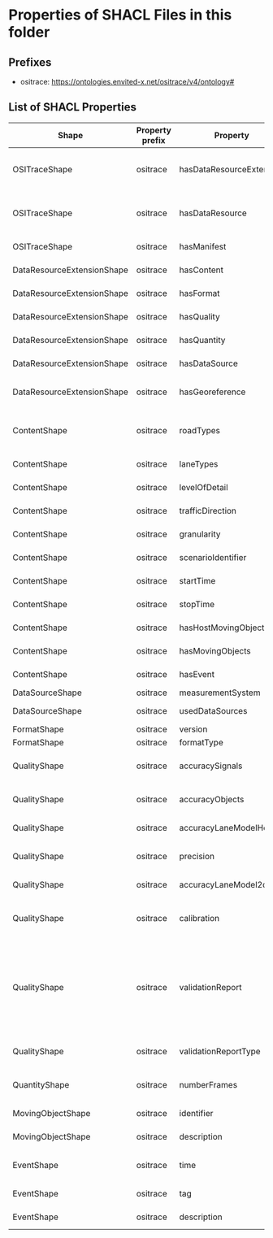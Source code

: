 # Properties of SHACL Files in this folder

## Prefixes

- ositrace: <https://ontologies.envited-x.net/ositrace/v4/ontology#>

## List of SHACL Properties

| Shape | Property prefix | Property | MinCount | MaxCount | Description | Datatype/NodeKind | Filename |
| --- | --- | --- | --- | --- | --- | --- | --- |
| OSITraceShape | ositrace | hasDataResourceExtension | 1 | 1 | DataResourceExtension containing additional metadata about the OSI trace. |  | ositrace_shacl.ttl |
| OSITraceShape | ositrace | hasDataResource | 1 | 1 | Links to an envited-x:DataResource that describes the raw data asset. |  | ositrace_shacl.ttl |
| OSITraceShape | ositrace | hasManifest | 1 | 1 | Manifest file describing the OSI trace metadata. |  | ositrace_shacl.ttl |
| DataResourceExtensionShape | ositrace | hasContent | 1 | 1 | Attributes describing the content of the OSI trace. |  | ositrace_shacl.ttl |
| DataResourceExtensionShape | ositrace | hasFormat | 1 | 1 | File format details of the OSI trace. |  | ositrace_shacl.ttl |
| DataResourceExtensionShape | ositrace | hasQuality | 1 | 1 | Quality metrics of the OSI trace. |  | ositrace_shacl.ttl |
| DataResourceExtensionShape | ositrace | hasQuantity | 1 | 1 | Quantitative metrics describing the OSI trace. |  | ositrace_shacl.ttl |
| DataResourceExtensionShape | ositrace | hasDataSource | 1 | 1 | Data sources used to create the OSI trace. |  | ositrace_shacl.ttl |
| DataResourceExtensionShape | ositrace | hasGeoreference |  | 1 | Georeferencing information for the OSI trace. |  | ositrace_shacl.ttl |
| ContentShape | ositrace | roadTypes |  |  | Covered/used road types, defined over ODR element t_road_type, see ODR spec section 8.3 |  | ositrace_shacl.ttl |
| ContentShape | ositrace | laneTypes |  |  | Covered lane types, see ODR spec section 9.5.3. |  | ositrace_shacl.ttl |
| ContentShape | ositrace | levelOfDetail |  |  | Covered object classes, see ODR spec section 11 |  | ositrace_shacl.ttl |
| ContentShape | ositrace | trafficDirection |  | 1 | Traffic direction, i.e. right-hand or left-hand traffic |  | ositrace_shacl.ttl |
| ContentShape | ositrace | granularity | 1 |  | Level of granularity of sensor data |  | ositrace_shacl.ttl |
| ContentShape | ositrace | scenarioIdentifier |  |  | Identifier of scenario performed in the trace file | <http://www.w3.org/2001/XMLSchema#string> | ositrace_shacl.ttl |
| ContentShape | ositrace | startTime | 1 | 1 | Exact start timestamp of the recorded trace | <http://www.w3.org/2001/XMLSchema#dateTimeStamp> | ositrace_shacl.ttl |
| ContentShape | ositrace | stopTime | 1 | 1 | Exact stop timestamp of the recorded trace | <http://www.w3.org/2001/XMLSchema#dateTimeStamp> | ositrace_shacl.ttl |
| ContentShape | ositrace | hasHostMovingObject |  | 1 | Host moving object in trace file |  | ositrace_shacl.ttl |
| ContentShape | ositrace | hasMovingObjects |  |  | Target moving object(s) in trace file |  | ositrace_shacl.ttl |
| ContentShape | ositrace | hasEvent | 0 |  | Description of events of interest in trace file |  | ositrace_shacl.ttl |
| DataSourceShape | ositrace | measurementSystem |  | 1 | Main acquisition device | <http://www.w3.org/2001/XMLSchema#string> | ositrace_shacl.ttl |
| DataSourceShape | ositrace | usedDataSources |  |  | Basic data for the creation of the trace. | <http://www.w3.org/2001/XMLSchema#string> | ositrace_shacl.ttl |
| FormatShape | ositrace | version |  | 1 | Version of data format | <http://www.w3.org/2001/XMLSchema#string> | ositrace_shacl.ttl |
| FormatShape | ositrace | formatType |  | 1 | Format type definition. |  | ositrace_shacl.ttl |
| QualityShape | ositrace | accuracySignals | 0 | 1 | Accuracy of traffic relevant objects, signs and signals. | <http://www.w3.org/2001/XMLSchema#float> | ositrace_shacl.ttl |
| QualityShape | ositrace | accuracyObjects | 0 | 1 | Accuracy of objects in the traffic space, which do not directly affect the traffic. | <http://www.w3.org/2001/XMLSchema#float> | ositrace_shacl.ttl |
| QualityShape | ositrace | accuracyLaneModelHeight | 0 | 1 | Accuracy lane modell height | <http://www.w3.org/2001/XMLSchema#float> | ositrace_shacl.ttl |
| QualityShape | ositrace | precision | 0 | 1 | Precision of measured road network (relative accuracy). | <http://www.w3.org/2001/XMLSchema#float> | ositrace_shacl.ttl |
| QualityShape | ositrace | accuracyLaneModel2d | 0 | 1 | Accuracy of lane modell 2d. | <http://www.w3.org/2001/XMLSchema#float> | ositrace_shacl.ttl |
| QualityShape | ositrace | calibration | 0 | 1 | Description of any calibration steps performed prior to measurement. | <http://www.w3.org/2001/XMLSchema#string> | ositrace_shacl.ttl |
| QualityShape | ositrace | validationReport | 0 | 1 | Link to OSI trace file validation report, if any exists. The report should be of type 'vv-report:VvReport' according to <https://ontologies.envited-x.net/vv-report/v1/ontology#> | <http://www.w3.org/2001/XMLSchema#anyURI> | ositrace_shacl.ttl |
| QualityShape | ositrace | validationReportType | 0 | 1 | Type of OSI trace validation report, if any exists. As mime-type. | <http://www.w3.org/2001/XMLSchema#string> | ositrace_shacl.ttl |
| QuantityShape | ositrace | numberFrames |  | 1 | Number of frames/messages in the trace file. | <http://www.w3.org/2001/XMLSchema#unsignedInt> | ositrace_shacl.ttl |
| MovingObjectShape | ositrace | identifier | 1 |  | Moving object identifier in trace file. | <http://www.w3.org/2001/XMLSchema#unsignedLong> | ositrace_shacl.ttl |
| MovingObjectShape | ositrace | description |  | 1 | Description of moving object in the trace file. | <http://www.w3.org/2001/XMLSchema#string> | ositrace_shacl.ttl |
| EventShape | ositrace | time | 1 | 1 | Exact timestamp of the event in the recorded trace. | <http://www.w3.org/2001/XMLSchema#dateTimeStamp> | ositrace_shacl.ttl |
| EventShape | ositrace | tag | 1 |  | Unique tag of the event in trace file. | <http://www.w3.org/2001/XMLSchema#string> | ositrace_shacl.ttl |
| EventShape | ositrace | description |  | 1 | Description of event in the trace file. | <http://www.w3.org/2001/XMLSchema#string> | ositrace_shacl.ttl |
